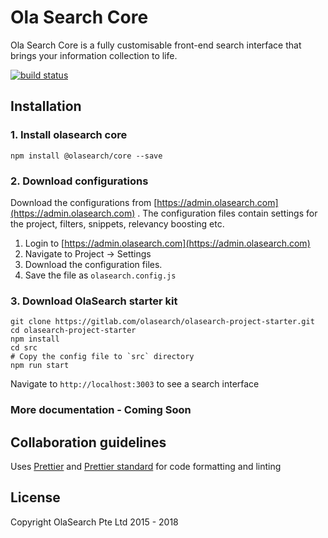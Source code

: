 # Ola Search Core
Ola Search Core is a fully customisable front-end search interface that brings your information collection to life.

[![build status](https://gitlab.com/olasearch/olasearch-core/badges/master/build.svg)](https://gitlab.com/olasearch/olasearch-core/commits/master)

## Installation

### 1. Install olasearch core
```
npm install @olasearch/core --save
```

### 2. Download configurations
Download the configurations from [https://admin.olasearch.com](https://admin.olasearch.com) . The configuration files contain settings for the project, filters, snippets, relevancy boosting etc.

1. Login to [https://admin.olasearch.com](https://admin.olasearch.com)
2. Navigate to Project -> Settings
3. Download the configuration files.
4. Save the file as `olasearch.config.js`

### 3. Download OlaSearch starter kit

```
git clone https://gitlab.com/olasearch/olasearch-project-starter.git
cd olasearch-project-starter
npm install
cd src
# Copy the config file to `src` directory
npm run start
```

Navigate to `http://localhost:3003` to see a search interface

### More documentation - Coming Soon

## Collaboration guidelines

Uses [Prettier](prettier.io) and [Prettier standard](https://github.com/sheerun/prettier-standard) for code formatting and linting

## License

Copyright OlaSearch Pte Ltd 2015 - 2018
